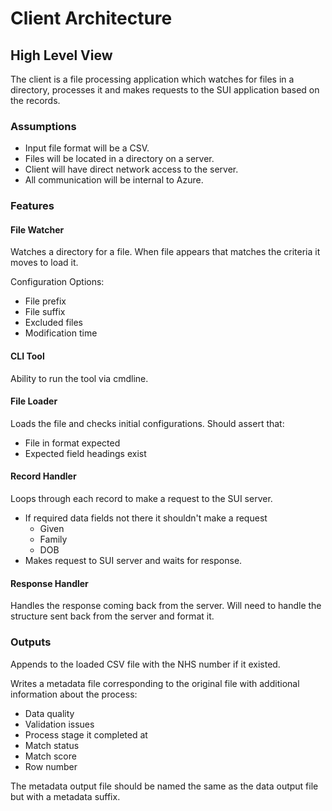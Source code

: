 # Client Architecture

## High Level View

The client is a file processing application which watches for files in a directory, processes it and makes requests to the SUI application based on the records.

### Assumptions

* Input file format will be a CSV.
* Files will be located in a directory on a server.
* Client will have direct network access to the server.
* All communication will be internal to Azure.

### Features

#### File Watcher
Watches a directory for a file. When file appears that matches the criteria it moves to load it.

Configuration Options:

* File prefix
* File suffix
* Excluded files
* Modification time

#### CLI Tool
Ability to run the tool via cmdline.

#### File Loader
Loads the file and checks initial configurations. Should assert that:

* File in format expected
* Expected field headings exist

#### Record Handler
Loops through each record to make a request to the SUI server.

* If required data fields not there it shouldn't make a request
    * Given
    * Family
    * DOB
* Makes request to SUI server and waits for response.

#### Response Handler
Handles the response coming back from the server. Will need to handle the structure sent back from the server and format it. 

### Outputs

Appends to the loaded CSV file with the NHS number if it existed.

Writes a metadata file corresponding to the original file with additional information about the process:

* Data quality
* Validation issues
* Process stage it completed at
* Match status
* Match score
* Row number

The metadata output file should be named the same as the data output file but with a metadata suffix.